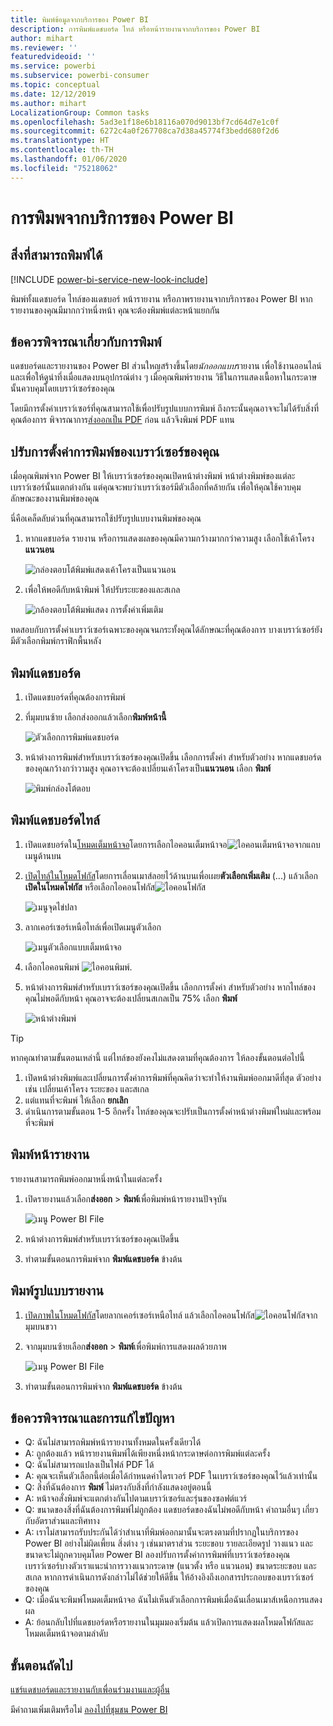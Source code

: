 ```yaml
---
title: พิมพ์ข้อมูลจากบริการของ Power BI
description: การพิมพ์แดชบอร์ด ไทล์ หรือหน้ารายงานจากบริการของ Power BI
author: mihart
ms.reviewer: ''
featuredvideoid: ''
ms.service: powerbi
ms.subservice: powerbi-consumer
ms.topic: conceptual
ms.date: 12/12/2019
ms.author: mihart
LocalizationGroup: Common tasks
ms.openlocfilehash: 5ad3e1f18e6b18116a070d9013bf7cd64d7e1c0f
ms.sourcegitcommit: 6272c4a0f267708ca7d38a45774f3bedd680f2d6
ms.translationtype: HT
ms.contentlocale: th-TH
ms.lasthandoff: 01/06/2020
ms.locfileid: "75218062"
---
```

# <a name="printing-from-the-power-bi-service"></a>การพิมพจากบริการของ Power BI

## <a name="what-can-be-printed"></a>สิ่งที่สามารถพิมพ์ได้
[!INCLUDE [power-bi-service-new-look-include](../includes/power-bi-service-new-look-include.md)]

พิมพ์ทั้งแดชบอร์ด ไทล์ของแดชบอร์ หน้ารายงาน หรือภาพรายงานจากบริการของ Power BI หากรายงานของคุณมีมากกว่าหนึ่งหน้า คุณจะต้องพิมพ์แต่ละหน้าแยกกัน 

## <a name="printing-considerations"></a>ข้อควรพิจารณาเกี่ยวกับการพิมพ์

แดชบอร์ดและรายงานของ Power BI ส่วนใหญสร้างขึ้นโดย*นักออกแบบ*รายงาน เพื่อใช้งานออนไลน์และเพื่อให้ดูน่าทึ่งเมื่อแสดงบนอุปกรณ์ต่าง ๆ เมื่อคุณพิมพ์รายงาน วิธีในการแสดงเนื้อหาในกระดาษนั้นควบคุมโดยเบราว์เซอร์ของคุณ 

โดยมีการตั้งค่าเบราว์เซอร์ที่คุณสามารถใช้เพื่อปรับรูปแบบการพิมพ์ ถึงกระนั้นคุณอาจจะไม่ได้รับสิ่งที่คุณต้องการ พิจารณาการ[ส่งออกเป็น PDF](end-user-pdf.md) ก่อน แล้วจึงพิมพ์ PDF แทน 

## <a name="adjust-your-browser-print-settings"></a>ปรับการตั้งค่าการพิมพ์ของเบราว์เซอร์ของคุณ
เมื่อคุณพิมพ์จาก Power BI ให้เบราว์เซอร์ของคุณเปิดหน้าต่างพิมพ์ หน้าต่างพิมพ์ของแต่ละเบราว์เซอร์นั้นแตกต่างกัน แต่คุณจะพบว่าเบราว์เซอร์มีตัวเลือกที่คล้ายกัน เพื่อให้คุณใช้ควบคุมลักษณะของงานพิมพ์ของคุณ 

นี่คือเคล็ดลับด่วนที่คุณสามารถใช้ปรับรูปแบบงานพิมพ์ของคุณ

   > 
1. หากแดชบอร์ด รายงาน หรือการแสดงผลของคุณมีความกว้างมากกว่าความสูง เลือกใช้เค้าโครง**แนวนอน** 

   ![กล่องตอบโต้พิมพ์แสดงเค้าโครงเป็นแนวนอน](./media/end-user-print/power-bi-landscape-layout.png)

2. เพื่อให้พอดีกับหน้าพิมพ์ ให้ปรับระยะของและสเกล 

    ![กล้องตอบโต้พิมพ์แสดง การตั้งค่าเพิ่มเติม](./media/end-user-print/power-bi-margins.png)

ทดสอบกับการตั้งค่าเบราว์เซอร์เฉพาะของคุณจนกระทั้งคุณได้ลักษณะที่คุณต้องการ บางเบราว์เซอร์ยังมีตัวเลือกพิมพ์กราฟิกพื้นหลัง 

## <a name="print-a-dashboard"></a>พิมพ์แดชบอร์ด
1. เปิดแดชบอร์ดที่คุณต้องการพิมพ์
2. ที่มุมบนซ้าย เลือกส่งออกแล้วเลือก**พิมพ์หน้านี้**
   
    ![ตัวเลือกการพิมพ์แดชบอร์ด](./media/end-user-print/power-bi-dashboard-print.png)

3. หน้าต่างการพิมพ์สำหรับเบราว์เซอร์ของคุณเปิดขึ้น เลือกการตั้งค่า สำหรับตัวอย่าง หากแดชบอร์ดของคุณกว้างกว่าวามสูง คุณอาจจะต้องเปลี่ยนเค้าโครงเป็น**แนวนอน** เลือก **พิมพ์**
   
    ![พิมพ์กล่องโต้ตอบ](./media/end-user-print/power-bi-print-dash.png)

## <a name="print-a-dashboard-tile"></a>พิมพ์แดชบอร์ดไทล์
1. เปิดแดชบอร์ดใน[โหมดเต็มหน้าจอ](end-user-focus.md)โดยการเลือกไอคอนเต็มหน้าจอ![ไอคอนเต็มหน้าจอ](./media/end-user-print/power-bi-full-screen.png)จากแถบเมนูด้านบน

3. [เปิดไทล์ในโหมดโฟกัส](end-user-focus.md)โดยการเลื่อนเมาส์ลอยไว้ด้านบนเพื่อเผย**ตัวเลือกเพิ่มเติม** (...) แล้วเลือก**เปิดในโหมดโฟกัส** หรือเลือกไอคอนโฟกัส![ไอคอนโฟกัส](./media/end-user-print/power-bi-focus-icon.png)
   
    ![เมนูจุดไข่ปลา](./media/end-user-print/power-bi-menu-options.png)

4. ลากเคอร์เซอร์เหนือไทล์เพื่อเปิดเมนูตัวเลือก
   
    ![เมนูตัวเลือกแบบเต็มหน้าจอ](./media/end-user-print/menu-options-new.png)

4. เลือกไอคอนพิมพ์ ![ไอคอนพิมพ์](./media/end-user-print/print-icon.png).     

5. หน้าต่างการพิมพ์สำหรับเบราว์เซอร์ของคุณเปิดขึ้น เลือกการตั้งค่า สำหรับตัวอย่าง หากไทล์ของคุณไม่พอดีกับหน้า คุณอาจจะต้องเปลี่ยนสเกลเป็น 75% เลือก **พิมพ์**

    ![หน้าต่างพิมพ์](./media/end-user-print/power-bi-scale.png) 

> [!TIP]
> หากคุณทำตามขั้นตอนเหล่านี้ แต่ไทล์ของยังคงไม่แสดงตามที่คุณต้องการ ให้ลองขั้นตอนต่อไปนี้
> 1. เปิดหน้าต่างพิมพ์และเปลี่ยนการตั้งค่าการพิมพ์ที่คุณคิดว่าจะทำให้งานพิมพ์ออกมาดีที่สุด ตัวอย่างเช่น เปลี่ยนเค้าโครง ระยะของ และสเกล 
> 2. แต่แทนที่จะพิมพ์ ให้เลือก **ยกเลิก** 
> 3. ดำเนินการตามขั้นตอน 1-5 อีกครั้ง ไทล์ของคุณจะปรับเป็นการตั้งค่าหน้าต่างพิมพ์ใหม่และพร้อมที่จะพิมพ์

## <a name="print-a-report-page"></a>พิมพ์หน้ารายงาน
รายงานสามารถพิมพ์ออกมาหนึ่งหน้าในแต่ละครั้ง

1. เปิดรายงานแล้วเลือก**ส่งออก** > **พิมพ์**เพื่อพิมพ์หน้ารายงานปัจจุบัน
   
    ![เมนู Power BI File](./media/end-user-print/power-bi-report-print.png)
2. หน้าต่างการพิมพ์สำหรับเบราว์เซอร์ของคุณเปิดขึ้น

3. ทำตามขั้นตอนการพิมพ์จาก **พิมพ์แดชบอร์ด** ข้างต้น
   


## <a name="print-a-report-visual"></a>พิมพ์รูปแบบรายงาน
1. [เปิดภาพในโหมดโฟกัส](end-user-focus.md)โดยลากเคอร์เซอร์เหนือไทล์ แล้วเลือกไอคอนโฟกัส![ไอคอนโฟกัส](./media/end-user-print/power-bi-focus-icon.png)จากมุมบนขวา

2. จากมุมบนซ้ายเลือก**ส่งออก** > **พิมพ์**เพื่อพิมพ์การแสดงผลด้วยภาพ

    ![เมนู Power BI File](./media/end-user-print/power-bi-report-print.png)


3. ทำตามขั้นตอนการพิมพ์จาก **พิมพ์แดชบอร์ด** ข้างต้น

## <a name="considerations-and-troubleshooting"></a>ข้อควรพิจารณาและการแก้ไขปัญหา

* Q: ฉันไม่สามารถพิมพ์หน้ารายงานทั้งหมดในครั้งเดียวได้    
* A: ถูกต้องแล้ว หน้ารายงานพิมพ์ได้เพียงหนึ่งหน้ากระดาษต่อการพิมพ์แต่ละครั้ง
* Q: ฉันไม่สามารถแปลงเป็นไฟล์ PDF ได้    
* A: คุณจะเห็นตัวเลือกนี้ต่อเมื่อได้กำหนดค่าไดรเวอร์ PDF ในเบราว์เซอร์ของคุณไว้แล้วเท่านั้น    
* Q: สิ่งที่ฉันต้องการ **พิมพ์** ไม่ตรงกับสิ่งที่กำลังแสดงอยู่ตอนนี้    
* A: หน้าจอสั่งพิมพ์จะแตกต่างกันไปตามเบราว์เซอร์และรุ่นของซอฟต์แวร์
* Q: ขนาดของสิ่งที่ฉันต้องการพิมพ์ไม่ถูกต้อง  แดชบอร์ดของฉันไม่พอดีกับหน้า คำถามอื่นๆ เกี่ยวกับอัตราส่วนและทิศทาง    
* A: เราไม่สามารถรับประกันได้ว่าสำเนาที่พิมพ์ออกมานั้นจะตรงตามที่ปรากฏในบริการของ Power BI อย่างไม่ผิดเพี้ยน สิ่งต่าง ๆ เช่นมาตราส่วน ระยะขอบ รายละเอียดรูป วางแนว และขนาดจะไม่ถูกควบคุมโดย Power BI ลองปรับการตั้งค่าการพิมพ์ที่เบราว์เซอร์ของคุณ เบราว์เซอร์บางตัวเราแนะนำการวางแนวกระดาษ (แนวตั้ง หรือ แนวนอน) ขนาดระยะขอบ และสเกล หากการดำเนินการดังกล่าวไม่ได้ช่วยให้ดีขึ้น ให้อ้างอิงถึงเอกสารประกอบของเบราว์เซอร์ของคุณ      
* Q: เมื่อฉันจะพิมพ์โหมดเต็มหน้าจอ ฉันไม่เห็นตัวเลือกการพิมพ์เมื่อฉันเลื่อนเมาส์เหนือการแสดงผล   
* A: ย้อนกลับไปที่แดชบอร์ดหรือรายงานในมุมมองเริ่มต้น แล้วเปิดการแสดงผลโหมดโฟกัสและโหมดเต็มหน้าจอตามลำดับ 

## <a name="next-steps"></a>ขั้นตอนถัดไป
[แชร์แดชบอร์ดและรายงานกับเพื่อนร่วมงานและผู้อื่น](../service-share-dashboards.md)

มีคำถามเพิ่มเติมหรือไม่ [ลองไปที่ชุมชน Power BI](https://community.powerbi.com/)

